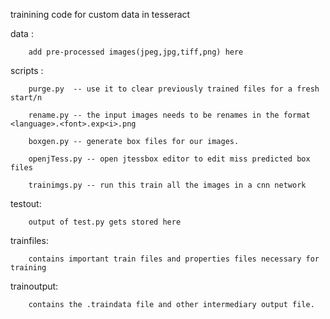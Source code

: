 trainining code for custom data in tesseract


data : 

        add pre-processed images(jpeg,jpg,tiff,png) here

scripts : 
        
        purge.py  -- use it to clear previously trained files for a fresh start/n
        
        rename.py -- the input images needs to be renames in the format <language>.<font>.exp<i>.png
        
        boxgen.py -- generate box files for our images.
       
        openjTess.py -- open jtessbox editor to edit miss predicted box files
       
        trainimgs.py -- run this train all the images in a cnn network

testout:
        
        output of test.py gets stored here

trainfiles:
        
        contains important train files and properties files necessary for training

trainoutput:
       
        contains the .traindata file and other intermediary output file.
